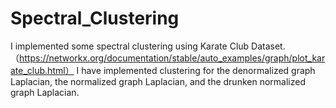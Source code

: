 # Spectral_Clustering
I implemented some spectral clustering using Karate Club Dataset.（https://networkx.org/documentation/stable/auto_examples/graph/plot_karate_club.html）
I have implemented clustering for the denormalized graph Laplacian, the normalized graph Laplacian, and the drunken normalized graph Laplacian.
